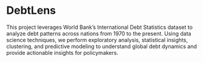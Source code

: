 # DebtLens
This project leverages World Bank’s International Debt Statistics dataset to analyze debt patterns across nations from 1970 to the present. Using data science techniques, we perform exploratory analysis, statistical insights, clustering, and predictive modeling to understand global debt dynamics and provide actionable insights for policymakers.
